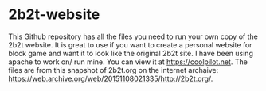 # 2b2t-website
This Github repository has all the files you need to run your own copy of the 2b2t website. It is great to use if you want to create a personal website for block game and want it to look like the original 2b2t site. I have been using apache to work on/ run mine. You can view it at https://coolpilot.net. The files are from this snapshot of 2b2t.org on the internet archaive: https://web.archive.org/web/20151108021335/http://2b2t.org/.
